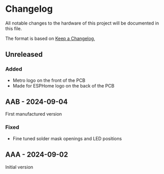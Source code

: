 # Changelog

All notable changes to the hardware of this project will be documented in this file.

The format is based on [Keep a Changelog](https://keepachangelog.com/en/1.1.0/),

## Unreleased

### Added

- Metro logo on the front of the PCB
- Made for ESPHome logo on the back of the PCB

## AAB - 2024-09-04

First manufactured version

### Fixed

- Fine tuned solder mask openings and LED positions

## AAA - 2024-09-02

Initial version
